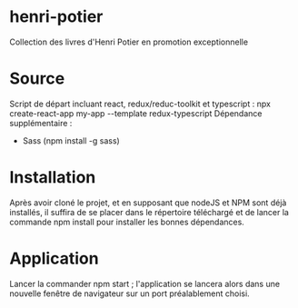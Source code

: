 # henri-potier
Collection des livres d'Henri Potier en promotion exceptionnelle

# Source
Script de départ incluant react, redux/reduc-toolkit et typescript : npx create-react-app my-app --template redux-typescript
Dépendance supplémentaire :
  - Sass (npm install -g sass)

# Installation
Après avoir cloné le projet, et en supposant que nodeJS et NPM sont déjà installés, il suffira de se placer dans le répertoire téléchargé et de lancer la commande npm install pour installer les bonnes dépendances.

# Application
Lancer la commander npm start ; l'application se lancera alors dans une nouvelle fenêtre de navigateur sur un port préalablement choisi.

